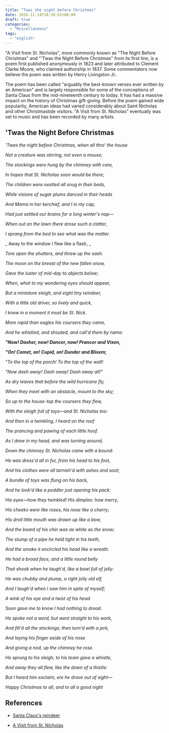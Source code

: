 ```yaml
---
title: "Twas the night before Christmas"
date: 2018-11-14T18:39:52+08:00
draft: true
categories:
  - "Miscellaneous"
tags:
  - "english"
---
```


"A Visit from St. Nicholas", more commonly known as "The Night Before Christmas" and "'Twas the Night Before Christmas" from its first line, is a poem first published anonymously in 1823 and later attributed to Clement Clarke Moore, who claimed authorship in 1837. Some commentators now believe the poem was written by Henry Livingston Jr..

The poem has been called "arguably the best-known verses ever written by an American" and is largely responsible for some of the conceptions of Santa Claus from the mid-nineteenth century to today. It has had a massive impact on the history of Christmas gift-giving. Before the poem gained wide popularity, American ideas had varied considerably about Saint Nicholas and other Christmastide visitors. "A Visit from St. Nicholas" eventually was set to music and has been recorded by many artists.

<!--more-->


## 'Twas the Night Before Christmas

_'Twas the night before Christmas, when all thro' the house_

_Not a creature was stirring, not even a mouse;_

_The stockings were hung by the chimney with care,_

_In hopes that St. Nicholas soon would be there;_

_The children were nestled all snug in their beds,_

_While visions of sugar plums danced in their heads_

_And Mama in her kerchief, and I in my cap,_

_Had just settled our brains for a long winter's nap‍—‌_

_When out on the lawn there arose such a clatter,_

_I sprang from the bed to see what was the matter._

_ Away to the window I flew like a flash, _

_Tore open the shutters, and threw up the sash._

_The moon on the breast of the new fallen snow,_

_Gave the luster of mid-day to objects below;_

_When, what to my wondering eyes should appear,_

_But a miniature sleigh, and eight tiny reindeer,_

_With a little old driver, so lively and quick,_

_I knew in a moment it must be St. Nick._

_More rapid than eagles his coursers they came,_

_And he whistled, and shouted, and call'd them by name:_

_**"Now! Dasher, now! Dancer, now! Prancer and Vixen,**_

_**"On! Comet, on! Cupid, on! Dunder and Blixem;**_

_"To the top of the porch! To the top of the wall!_

_"Now dash away! Dash away! Dash away all!"_

_As dry leaves that before the wild hurricane fly,_

_When they meet with an obstacle, mount to the sky;_

_So up to the house-top the coursers they flew,_

_With the sleigh full of toys‍—‌and St. Nicholas too:_

_And then in a twinkling, I heard on the roof_

_The prancing and pawing of each little hoof._

_As I drew in my head, and was turning around,_

_Down the chimney St. Nicholas came with a bound:_

_He was dress'd all in fur, from his head to his foot,_

_And his clothes were all tarnish'd with ashes and soot;_

_A bundle of toys was flung on his back,_

_And he look'd like a peddler just opening his pack:_

_His eyes‍—‌how they twinkled! His dimples: how merry,_

_His cheeks were like roses, his nose like a cherry;_

_His droll little mouth was drawn up like a bow,_

_And the beard of his chin was as white as the snow;_

_The stump of a pipe he held tight in his teeth,_

_And the smoke it encircled his head like a wreath._

_He had a broad face, and a little round belly_

_That shook when he laugh'd, like a bowl full of jelly:_

_He was chubby and plump, a right jolly old elf,_

_And I laugh'd when I saw him in spite of myself;_

_A wink of his eye and a twist of his head_

_Soon gave me to know I had nothing to dread._

_He spoke not a word, but went straight to his work,_

_And fill'd all the stockings; then turn'd with a jerk,_

_And laying his finger aside of his nose_

_And giving a nod, up the chimney he rose._

_He sprung to his sleigh, to his team gave a whistle,_

_And away they all flew, like the down of a thistle:_

_But I heard him exclaim, ere he drove out of sight‍—‌_

_Happy Christmas to all, and to all a good night_


## References

- [Santa Claus's reindeer](https://en.wikipedia.org/wiki/Santa_Claus%27s_reindeer)

- [A Visit from St. Nicholas](https://en.wikipedia.org/wiki/A_Visit_from_St._Nicholas)

